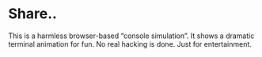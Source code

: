 # Share..
This is a harmless browser-based “console simulation”.  It shows a dramatic terminal animation for fun.  No real hacking is done. Just for entertainment.
